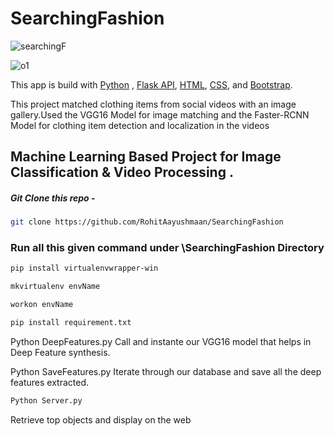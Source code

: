 # SearchingFashion


![searchingF](https://github.com/RohitAayushmaan/SearchingFashion/assets/52812829/a1a3ab78-d476-4198-baad-71ea4409d162)

![o1](https://github.com/RohitAayushmaan/SearchingFashion/assets/52812829/b1597072-0477-4124-b4fe-88c7aa9edb93)



This app is build with [Python]() , [Flask API](), [HTML](), [CSS](), and [Bootstrap]().

This project matched clothing items from social videos with an image gallery.Used the VGG16 Model for image matching and
the Faster-RCNN Model for clothing item detection and localization in the videos

## Machine Learning Based Project for Image Classification &amp; Video Processing .
 

##### Git Clone this repo - 
```sh
git clone https://github.com/RohitAayushmaan/SearchingFashion
```

### Run all this given command under \SearchingFashion Directory
```sh 
pip install virtualenvwrapper-win

mkvirtualenv envName

workon envName

pip install requirement.txt
```

Python DeepFeatures.py
Call and instante our VGG16 model that helps in Deep Feature synthesis.

Python SaveFeatures.py
Iterate through our database and save all the deep features extracted.

```sh
Python Server.py
```
Retrieve top objects and display on the web


